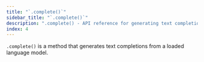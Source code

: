 ```yaml
---
title: "`.complete()`"
sidebar_title: "`.complete()`"
description: ".complete() - API reference for generating text completions from a loaded language model"
index: 4
---
```


`.complete()` is a method that generates text completions from a loaded language model.
